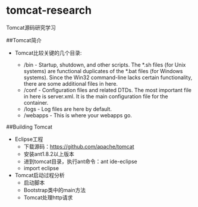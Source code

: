 # tomcat-research
Tomcat源码研究学习

##Tomcat简介

- Tomcat比较关键的几个目录:

	- /bin - Startup, shutdown, and other scripts. The *.sh files (for Unix systems) are functional duplicates of the *.bat files (for Windows systems). Since the Win32 command-line lacks certain functionality, there are some additional files in here.
	- /conf - Configuration files and related DTDs. The most important file in here is server.xml. It is the main configuration file for the container.
	- /logs - Log files are here by default.
	- /webapps - This is where your webapps go.

##Building Tomcat

- Eclipse工程
	- 下载源码：https://github.com/apache/tomcat
	- 安装ant1.8.2以上版本
	- 进到tomcat目录，执行ant命令：ant ide-eclipse
	- import eclipse
- Tomcat启动过程分析
	- 启动脚本
	- Bootstrap类中的main方法
	- Tomcat处理http请求
